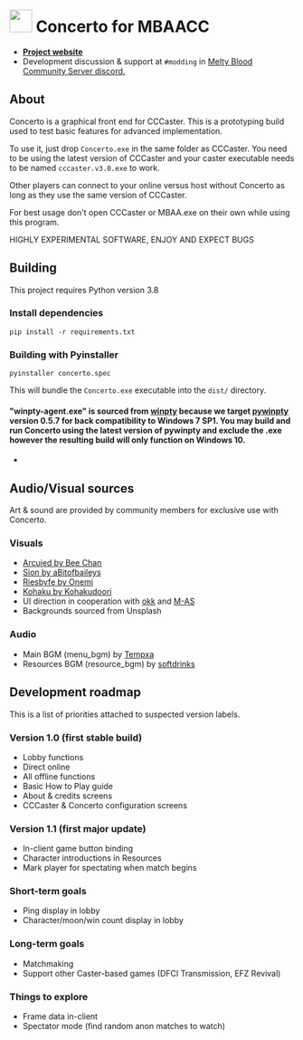 # <img src="res/concertoicon.png" width="40"> Concerto for MBAACC
* [**Project website**](https://concerto.shib.live)
* Development discussion & support at `#modding` in [Melty Blood Community Server discord.](https://discord.gg/KeuSaJ5My8)

## About

Concerto is a graphical front end for CCCaster. This is a prototyping build used to test basic features for advanced implementation.

To use it, just drop `Concerto.exe` in the same folder as CCCaster. You need to be using the latest version of CCCaster and your caster executable needs to be named `cccaster.v3.0.exe` to work.

Other players can connect to your online versus host without Concerto as long as they use the same version of CCCaster.

For best usage don't open CCCaster or MBAA.exe on their own while using this program.

HIGHLY EXPERIMENTAL SOFTWARE, ENJOY AND EXPECT BUGS

## Building
This project requires Python version 3.8

### Install dependencies
```
pip install -r requirements.txt
```

### Building with Pyinstaller
```
pyinstaller concerto.spec
```
This will bundle the `Concerto.exe` executable into the `dist/` directory.

#### "winpty-agent.exe" is sourced from [winpty](https://github.com/rprichard/winpty) because we target [pywinpty](https://github.com/spyder-ide/pywinpty) version 0.5.7 for back compatibility to Windows 7 SP1. You may build and run Concerto using the latest version of pywinpty and exclude the .exe however the resulting build will only function on Windows 10.
-
## Audio/Visual sources
Art & sound are provided by community members for exclusive use with Concerto.
### Visuals
* [Arcuied by Bee Chan](https://twitter.com/Bee_Sempai/status/1345577709104205826?s=20)
* [Sion by aBitofbaileys](https://www.pixiv.net/en/artworks/90676177)
* [Riesbyfe by Onemi](https://www.pixiv.net/en/artworks/90219044)
* [Kohaku by Kohakudoori](https://www.pixiv.net/en/artworks/83141238)
* UI direction in cooperation with [okk](https://github.com/okkdev) and [M-AS](https://twitter.com/matthewrobo)
* Backgrounds sourced from Unsplash
### Audio
* Main BGM (menu_bgm) by [Tempxa](https://twitter.com/TempxaRK9)
* Resources BGM (resource_bgm) by [softdrinks](https://twitter.com/soffdrinks)

## Development roadmap
This is a list of priorities attached to suspected version labels.

### Version 1.0 (first stable build)
* Lobby functions
* Direct online
* All offline functions
* Basic How to Play guide
* About & credits screens
* CCCaster & Concerto configuration screens

### Version 1.1 (first major update)
* In-client game button binding
* Character introductions in Resources
* Mark player for spectating when match begins

### Short-term goals
* Ping display in lobby
* Character/moon/win count display in lobby

### Long-term goals
* Matchmaking
* Support other Caster-based games (DFCI Transmission, EFZ Revival)

### Things to explore
* Frame data in-client
* Spectator mode (find random anon matches to watch)
